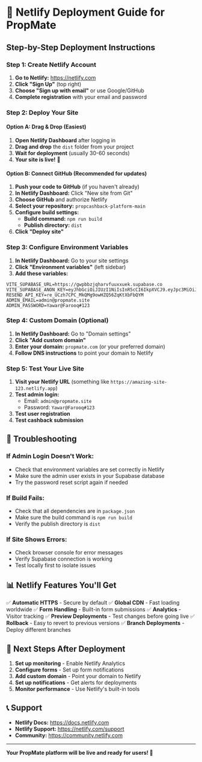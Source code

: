 # 🚀 Netlify Deployment Guide for PropMate

## **Step-by-Step Deployment Instructions**

### **Step 1: Create Netlify Account**

1. **Go to Netlify:** https://netlify.com
2. **Click "Sign Up"** (top right)
3. **Choose "Sign up with email"** or use Google/GitHub
4. **Complete registration** with your email and password

### **Step 2: Deploy Your Site**

#### **Option A: Drag & Drop (Easiest)**

1. **Open Netlify Dashboard** after logging in
2. **Drag and drop** the `dist` folder from your project
3. **Wait for deployment** (usually 30-60 seconds)
4. **Your site is live!** 🎉

#### **Option B: Connect GitHub (Recommended for updates)**

1. **Push your code to GitHub** (if you haven't already)
2. **In Netlify Dashboard:** Click "New site from Git"
3. **Choose GitHub** and authorize Netlify
4. **Select your repository:** `propcashback-platform-main`
5. **Configure build settings:**
   - **Build command:** `npm run build`
   - **Publish directory:** `dist`
6. **Click "Deploy site"**

### **Step 3: Configure Environment Variables**

1. **In Netlify Dashboard:** Go to your site settings
2. **Click "Environment variables"** (left sidebar)
3. **Add these variables:**

```
VITE_SUPABASE_URL=https://gwpbbzjqharvfuuxxuek.supabase.co
VITE_SUPABASE_ANON_KEY=eyJhbGciOiJIUzI1NiIsInR5cCI6IkpXVCJ9.eyJpc3MiOiJzdXBhYmFzZSIsInJlZiI6Imd3cGJiempxaGFydmZ1dXh4dWVrIiwicm9sZSI6ImFub24iLCJpYXQiOjE3NTM2MTUzMDcsImV4cCI6MjA2OTE5MTMwN30.LSxPfuzvXOhY_leqIGm7DG7Frw1FLu_acqK6dRQ1g_k
RESEND_API_KEY=re_UCzh7CPC_MkQMg9owHZQ56ZqKtXbFbQYM
ADMIN_EMAIL=admin@propmate.site
ADMIN_PASSWORD=Yawar@Farooq#123
```

### **Step 4: Custom Domain (Optional)**

1. **In Netlify Dashboard:** Go to "Domain settings"
2. **Click "Add custom domain"**
3. **Enter your domain:** `propmate.com` (or your preferred domain)
4. **Follow DNS instructions** to point your domain to Netlify

### **Step 5: Test Your Live Site**

1. **Visit your Netlify URL** (something like `https://amazing-site-123.netlify.app`)
2. **Test admin login:**
   - Email: `admin@propmate.site`
   - Password: `Yawar@Farooq#123`
3. **Test user registration**
4. **Test cashback submission**

## **🔧 Troubleshooting**

### **If Admin Login Doesn't Work:**
- Check that environment variables are set correctly in Netlify
- Make sure the admin user exists in your Supabase database
- Try the password reset script again if needed

### **If Build Fails:**
- Check that all dependencies are in `package.json`
- Make sure the build command is `npm run build`
- Verify the publish directory is `dist`

### **If Site Shows Errors:**
- Check browser console for error messages
- Verify Supabase connection is working
- Test locally first to isolate issues

## **📊 Netlify Features You'll Get**

✅ **Automatic HTTPS** - Secure by default
✅ **Global CDN** - Fast loading worldwide
✅ **Form Handling** - Built-in form submissions
✅ **Analytics** - Visitor tracking
✅ **Preview Deployments** - Test changes before going live
✅ **Rollback** - Easy to revert to previous versions
✅ **Branch Deployments** - Deploy different branches

## **🎯 Next Steps After Deployment**

1. **Set up monitoring** - Enable Netlify Analytics
2. **Configure forms** - Set up form notifications
3. **Add custom domain** - Point your domain to Netlify
4. **Set up notifications** - Get alerts for deployments
5. **Monitor performance** - Use Netlify's built-in tools

## **📞 Support**

- **Netlify Docs:** https://docs.netlify.com
- **Netlify Support:** https://netlify.com/support
- **Community:** https://community.netlify.com

---

**Your PropMate platform will be live and ready for users! 🎉** 
